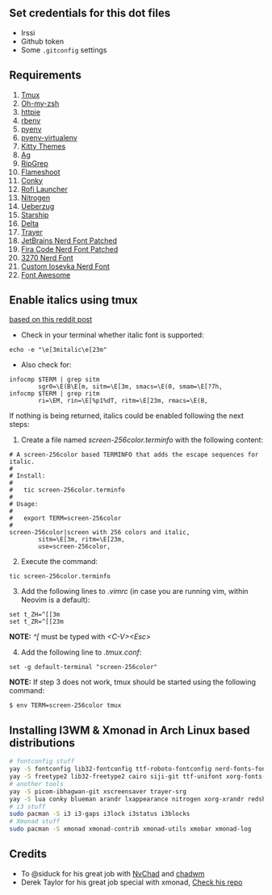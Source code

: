 ## Set credentials for this dot files

* Irssi
* Github token
* Some `.gitconfig` settings

## Requirements

1. [Tmux](https://github.com/gpakosz/.tmux)
2. [Oh-my-zsh](https://github.com/robbyrussell/oh-my-zsh)
3. [httpie](https://httpie.org/)
4. [rbenv](https://github.com/rbenv/rbenv)
5. [pyenv](https://github.com/pyenv/pyenv)
6. [pyenv-virtualenv](https://github.com/pyenv/pyenv-virtualenv)
7. [Kitty Themes](https://github.com/dexpota/kitty-themes)
8. [Ag](https://github.com/ggreer/the_silver_searcher)
9. [RipGrep](https://github.com/BurntSushi/ripgrep)
12. [Flameshoot](https://github.com/flameshot-org/flameshot)
12. [Conky](https://github.com/brndnmtthws/conky)
13. [Rofi Launcher](https://github.com/davatorium/rofi)
14. [Nitrogen](https://github.com/l3ib/nitrogen)
15. [Ueberzug](https://github.com/seebye/ueberzug)
16. [Starship](https://starship.rs/)
17. [Delta](https://github.com/dandavison/delta)
18. [Trayer](https://github.com/sargon/trayer-srg)
19. [JetBrains Nerd Font Patched](https://github.com/ryanoasis/nerd-fonts/releases/download/v2.2.2/JetBrainsMono.zip)
20. [Fira Code Nerd Font Patched](https://github.com/ryanoasis/nerd-fonts/releases/download/v2.2.2/FiraCode.zip)
21. [3270 Nerd Font](https://github.com/ryanoasis/nerd-fonts/releases/download/v2.2.2/3270.zip)
21. [Custom Iosevka Nerd Font](https://github.com/awnion/custom-iosevka-nerd-font)
22. [Font Awesome](https://github.com/FortAwesome/Font-Awesome)


## Enable italics using tmux

[based on this reddit post](https://www.reddit.com/r/vim/comments/24g8r8/italics_in_terminal_vim_and_tmux/)

* Check in your terminal whether italic font is supported:
```
echo -e "\e[3mitalic\e[23m"
```

* Also check for:
```
infocmp $TERM | grep sitm
        sgr0=\E(B\E[m, sitm=\E[3m, smacs=\E(0, smam=\E[?7h,
infocmp $TERM | grep ritm
        ri=\EM, rin=\E[%p1%dT, ritm=\E[23m, rmacs=\E(B,
```

If nothing is being returned, italics could be enabled following the next steps:
1. Create a file named *screen-256color.terminfo* with the following content:
```
# A screen-256color based TERMINFO that adds the escape sequences for italic.
#
# Install:
#
#   tic screen-256color.terminfo
#
# Usage:
#
#   export TERM=screen-256color
#
screen-256color|screen with 256 colors and italic,
        sitm=\E[3m, ritm=\E[23m,
        use=screen-256color,
```
2. Execute the command:
```
tic screen-256color.terminfo
```
3. Add the following lines to *.vimrc* (in case you are running vim, within Neovim is a default):
```
set t_ZH=^[[3m
set t_ZR=^[[23m
```
**NOTE:** *^[* must be typed with *\<C-V\>\<Esc\>*

4. Add the following line to *.tmux.conf*:
```
set -g default-terminal "screen-256color"
```
**NOTE:** If step 3 does not work, tmux should be started using the following command:
```
$ env TERM=screen-256color tmux
```

## Installing I3WM & Xmonad in Arch Linux based distributions

```bash
# fontconfig stuff
yay -S fontconfig lib32-fontconfig ttf-roboto-fontconfig nerd-fonts-fontconfig
yay -S freetype2 lib32-freetype2 cairo siji-git ttf-unifont xorg-fonts-misc ttf-font-awesome
# another tools
yay -S picom-ibhagwan-git xscreensaver trayer-srg
yay -S lua conky blueman arandr lxappearance nitrogen xorg-xrandr redshift acpi parcellite
# i3 stuff
sudo pacman -S i3 i3-gaps i3lock i3status i3blocks
# Xmonad stuff
sudo pacman -S xmonad xmonad-contrib xmonad-utils xmobar xmonad-log
```

## Credits

- To @siduck for his great job with [NvChad](https://github.com/NvChad/NvChad) and [chadwm](https://github.com/siduck/chadwm)
- Derek Taylor for his great job special with xmonad, [Check his repo](https://gitlab.com/dwt1/dotfiles)
